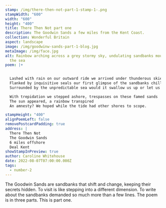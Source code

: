 ```yaml
---
stamp: /img/there-then-not-part-1-stamp-1-.png
stampWidth: "600"
width: "600"
height: "400"
title: There Then Not part one
description: The Goodwin Sands a few miles from the Kent Coast.
collection: Wonderful Britain
aspect: landscape
image: /img/goodwinw-sands-part-1-blog.jpg
metaImage: /img/face.jpg
alt: Rainbow arching across a grey stormy sky, undulating sandbanks moulded by
  the sea
poem: |+
  

  Lashed with rain on our outward ride we arrived under thunderous skies
  Flanked by inquisitive seals our first glimpse of the sandbanks chilled
  Surrounded by the unpredictable sea would it swallow us up or let us be?

  With trepidation we stepped ashore, trespasses on these famed sands
  The sun appeared, a rainbow transpired
  An amnesty? We hoped while the tide had other shores to scope.

stampHeight: "400"
alignPoemLeft: false
removePostcardPadding: true
address: |
  There Then Not
  The Goodwin Sands
  6 miles offshore 
  Deal Kent
showStampInPreview: true
author: Caroline Whitehouse
date: 2022-08-07T07:00:00.000Z
tags:
  - number-2
---
```

The Goodwin Sands are sandbanks that shift and change, keeping their secrets hidden. 
To visit is like stepping into a different dimension. To write about the sandbanks demanded so much more than a few lines. The poem is in three parts. This is part one.